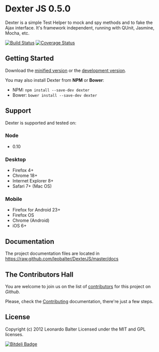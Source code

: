 # Dexter JS 0.5.0

Dexter is a simple Test Helper to mock and spy methods and to fake the Ajax interface. It's framework independent, running with QUnit, Jasmine, Mocha, etc.

[![Build Status](https://travis-ci.org/leobalter/DexterJS.png?branch=master)](https://travis-ci.org/leobalter/DexterJS)
[![Coverage Status](https://coveralls.io/repos/leobalter/DexterJS/badge.png)](https://coveralls.io/r/leobalter/DexterJS)

## Getting Started

Download the [minified version][min] or the [development version][max].

[min]: https://raw.github.com/leobalter/DexterJS/master/dist/dexter.min.js
[max]: https://raw.github.com/leobalter/DexterJS/master/dist/dexter.js

You may also install Dexter from **NPM** or **Bower**:

- NPM: `npm install --save-dev dexter`
- Bower: `bower install --save-dev dexter`

## Support

Dexter is supported and tested on:

### Node
- 0.10

### Desktop
- Firefox 4+
- Chrome 18+
- Internet Explorer 8+
- Safari 7+ (Mac OS)

### Mobile
- Firefox for Android 23+
- Firefox OS
- Chrome (Android)
- iOS 6+

## Documentation

The project documentation files are located in https://raw.github.com/leobalter/DexterJS/master/docs

## The Contributors Hall

You are welcome to join us on the list of [contributors](https://github.com/leobalter/DexterJS/graphs/contributors) for this project on *Github*.

Please, check the [Contributing](https://github.com/leobalter/DexterJS/blob/master/docs/Contributing.md) documentation, there're just a few steps.

## License
Copyright (c) 2012 Leonardo Balter
Licensed under the MIT and GPL licenses.


[![Bitdeli Badge](https://d2weczhvl823v0.cloudfront.net/leobalter/dexterjs/trend.png)](https://bitdeli.com/free "Bitdeli Badge")

